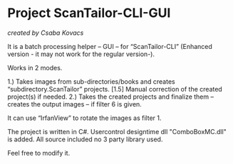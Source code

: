 # Project ScanTailor-CLI-GUI

_created by Csaba Kovacs_

It is a batch processing helper – GUI – for “ScanTailor-CLI” 
(Enhanced version - it may not work for the regular version-).

Works in 2 modes.

1.) Takes images from sub-directories/books and creates “subdirectory.ScanTailor” projects.
[1.5] Manual correction of the created project(s) if needed.
2.) Takes the created projects and finalize them – creates the output images – if filter 6 is given.

It can use “IrfanView” to rotate the images as filter 1.

The project is written in C#.
Usercontrol designtime dll "ComboBoxMC.dll" is added.
All source included no 3 party library used.

Feel free to modify it.
